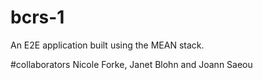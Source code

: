 # bcrs-1
An E2E application built using the MEAN stack.

#collaborators
Nicole Forke, Janet Blohn and Joann Saeou
